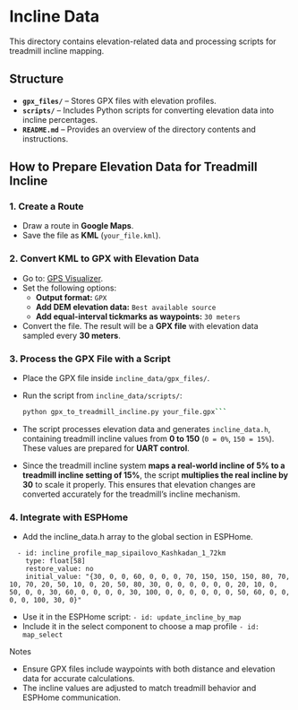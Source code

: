 # Incline Data  
This directory contains elevation-related data and processing scripts for treadmill incline mapping.  

## Structure  
- **`gpx_files/`** – Stores GPX files with elevation profiles.  
- **`scripts/`** – Includes Python scripts for converting elevation data into incline percentages.  
- **`README.md`** – Provides an overview of the directory contents and instructions.  

## How to Prepare Elevation Data for Treadmill Incline  

### **1. Create a Route**  
- Draw a route in **Google Maps**.  
- Save the file as **KML** (`your_file.kml`).  

### **2. Convert KML to GPX with Elevation Data**  
- Go to: [GPS Visualizer](https://www.gpsvisualizer.com/convert_input).  
- Set the following options:  
  - **Output format:** `GPX`  
  - **Add DEM elevation data:** `Best available source`  
  - **Add equal-interval tickmarks as waypoints:** `30 meters`  
- Convert the file. The result will be a **GPX file** with elevation data sampled every **30 meters**.  

### **3. Process the GPX File with a Script**  
- Place the GPX file inside `incline_data/gpx_files/`.  
- Run the script from `incline_data/scripts/`:  
  ```bash
  python gpx_to_treadmill_incline.py your_file.gpx```
- The script processes elevation data and generates `incline_data.h`, containing treadmill incline values from **0 to 150** (`0 = 0%`, `150 = 15%`). These values are prepared for **UART control**.

- Since the treadmill incline system **maps a real-world incline of 5% to a treadmill incline setting of 15%**, the script **multiplies the real incline by 30** to scale it properly. This ensures that elevation changes are converted accurately for the treadmill’s incline mechanism.

### **4. Integrate with ESPHome**
- Add the incline_data.h array to the global section in ESPHome.
```
  - id: incline_profile_map_sipailovo_Kashkadan_1_72km
    type: float[58]
    restore_value: no
    initial_value: "{30, 0, 0, 60, 0, 0, 0, 70, 150, 150, 150, 80, 70, 10, 70, 20, 50, 10, 0, 20, 50, 80, 30, 0, 0, 0, 0, 0, 0, 20, 10, 0, 50, 0, 0, 30, 60, 0, 0, 0, 0, 30, 100, 0, 0, 0, 0, 0, 0, 50, 60, 0, 0, 0, 0, 100, 30, 0}"
```
- Use it in the ESPHome script:
```- id: update_incline_by_map```
- Include it in the select component to choose a map profile
```- id: map_select```

Notes
- Ensure GPX files include waypoints with both distance and elevation data for accurate calculations.
- The incline values are adjusted to match treadmill behavior and ESPHome communication.
